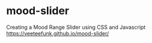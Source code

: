 # mood-slider
Creating a Mood Range Slider using CSS and Javascript
https://veeteefunk.github.io/mood-slider/
